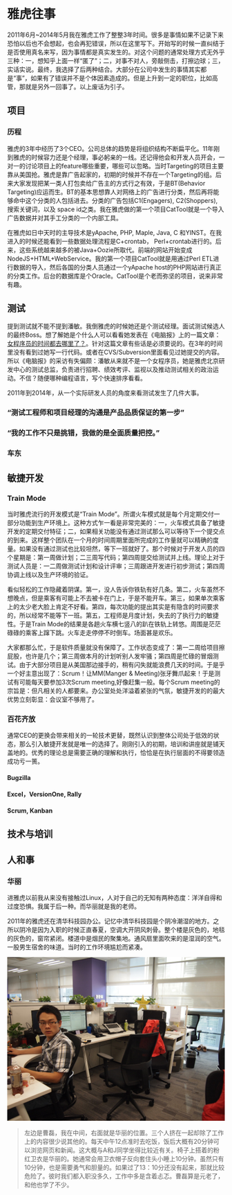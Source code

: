# 雅虎往事
2011年6月~2014年5月我在雅虎工作了整整3年时间。很多是事情如果不记录下来恐怕以后也不会想起，也会再犯错误，所以在这里写下。开始写的时候一直纠结于是否使用真名来写，因为事情都是真实发生的。对这个问题的通常处理方式无外乎三种：一，想知乎上面一样“匿了”；二，对事不对人，旁敲侧击，打擦边球；三，实话实说。最终，我选择了后两种结合。大部分在公司中发生的事情其实都是“事”，如果有了错误并不是个体因素造成的。但是上升到一定的职位，比如高管，那就是另外一回事了。以上废话为引子。

## 项目
### 历程
雅虎的3年中经历了3个CEO。公司总体的趋势是将组织结构不断扁平化。11年刚到雅虎的时候容力还是个经理，事必躬亲的一线。还记得他会和开发人员开会，一对一的讨论项目上的feature哪些重要，哪些可以忽略。当时Targeting的项目主要靠从美国抢。雅虎是靠广告起家的，初期的时候并不存在一个Targeting的组。后来大家发现把某一类人打包卖给广告主的方式行之有效，于是BT(Behavior Targeting)应运而生。BT的基本思想靠人对网络上的广告进行分类，然后再将能够命中这个分类的人包括进去。分类的广告包括C1(Engagers), C2(Shoppers), 搜索关键词，以及
space id之类。我在雅虎做的第一个项目CatTool就是一个导入广告数据并对其手工分类的一个内部工具。

在雅虎如日中天时的主导技术是yApache, PHP, Maple, Java, C 和YINST。在我进入的时候还能看到一些数据处理流程是C+crontab， Perl+crontab进行的。后来，这些系统越来越多的被Java+Oozie所取代。前端的网站开始变成NodeJS+HTML+WebService。我的第一个项目CatTool就是用通过Perl ETL进行数据的导入，然后各国的分类人员通过一个yApache host的PHP网站进行真正的分类工作。后台的数据库是个Oracle。CatTool是个老而弥坚的项目，说来非常有趣。

## 测试
提到测试就不能不提到潘敏。我倒雅虎的时候她还是个测试经理。面试测试候选人的最终Boss。想了解她是个什么人可以看看她发表在《电脑报》上的一篇文章：[女程序员的时间都去哪里了？](http://www.icpcw.com/Information/Tech/News/3226/322684.htm)。针对这篇文章有些话是必须要说的。在3年的时间里没有看到过她写一行代码。或者在CVS/Subversion里面看见过她提交的内容。所以《电脑报》的采访有失偏颇：潘敏从来就不是一个女程序员，她是雅虎北京研发中心的测试总监，负责进行招聘、绩效考评、监视以及推动测试相关的政治运动。不信？随便哪种编程语言，写个快速排序看看。

2011年到2014年，从一个实际研发人员的角度来看测试发生了几件大事。

### “测试工程师和项目经理的沟通是产品品质保证的第一步”
### “我的工作不只是挑错，我做的是全面质量把控。”
### 车东

## 敏捷开发
### Train Mode
当时雅虎流行的开发模式是“Train Mode”。所谓火车模式就是每个月定期交付一部分功能到生产环境上。这种方式乍一看是非常完美的：一，火车模式具备了敏捷开发的定期交付特征；二，如果相关功能没有通过测试那么可以等待下一个提交点的到来。这样整个团队在一个月的时间周期里面所完成的工作量就可以精确的度量。如果没有通过测试也比较坦然，等下一班就好了。那个时候对于开发人员的四个星期是：第一周做计划；二三周写代码；第四周提交给测试并上线。理论上对于测试人员是：一二周做测试计划和设计评审；三周跟进开发进行初步测试；第四周协调上线以及生产环境的验证。

看似轻松的工作隐藏着阴谋。第一，没人告诉你铁轨有好几条。第二，火车虽然不想晚点，但是乘客有可能上不去被卡在门上，于是不能开车。第三，如果单次乘客上的太少老大脸上肯定不好看。第四，每次功能的提出其实是有隐含的时间要求的，所以经常不能等下一班。第五，工程师是月度计划，失去的了执行力的敏捷性。于是Train Mode的结果是各趟火车横七竖八的趴在铁轨上转悠。周围是茫茫碌碌的乘客上蹿下跳。火车走走停停不时倒车。场面甚是欢乐。

大家都那么忙，于是软件质量就没有保障了。工作状态变成了：第一二周给项目擦屁股，也许是几个；第三周做本月的计划听别人发牢骚；第四周是忙碌的冒烟测试。由于大部分项目是从美国那边接手的，稍有闪失就能浪费几天的时间。于是乎一个好主意出现了：Scrum！让MM(Manger & Meeting)张牙舞爪起来！于是测试有可能每天要参加3次Scrum meeting,好像赶集一般。每个Scrum meeting的宗旨是：但凡相关的人都要来。办公室处处洋溢着紧张的气氛，敏捷开发的的最大优势立刻彰显：会议室不够用了。

### 百花齐放
通常CEO的更换会带来相关的一轮技术更替，既然认识到整体公司处于低效的状态，那么引入敏捷开发就是唯一的选择了。刚刚引入的初期，培训和讲座就是铺天盖地的。优秀的理论总是需要正确的理解和执行，恰恰是在执行层面的不得要领造成功亏一篑。

#### Bugzilla
#### Excel，VersionOne, Rally
#### Scrum, Kanban

## 技术与培训

## 人和事
### 华丽
进雅虎以前我从来没有接触过Linux，人对于自己的无知有两种态度：洋洋自得和过度恐惧。我属于后一种。而华丽就是我的老师。

2011年的雅虎还在清华科技园办公。记忆中清华科技园是个阴冷潮湿的地方。之所以阴冷是因为入职的时候正直春夏，空调大开阴风刺骨。整个楼是灰色的，地毯的灰色的，窗帘紧闭。楼道中是烟民的聚集地。通风扇里面吹来的是湿润的空气。一股男生宿舍的味道。当时的工作环境尴尬而紧凑。

![cube](../images/lazycat-office-20110708.jpg)

> 左边是曹磊，我在中间，右面就是华丽的位置。三个人挤在一起却除了工作上的内容很少说其他的。每天中午12点准时去吃饭，饭后大概有20分钟可以浏览网页和新闻。这大概与A和J同学坐得比较近有关。椅子上搭着的粉红卫衣是华丽的。她通常会用卫衣帽子反向套住头小睡上10分钟。虽然只有10分钟，也是需要勇气和胆量的。如果过了13：10分还没有起来，那就比较危险了。彼时我们都入职没多久，工作中多是含着忐忑。曹磊算是元老了，和他也学了不少。

